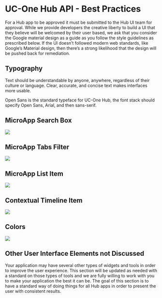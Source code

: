# UC-One Hub API - Best Practices

For a Hub app to be approved it must be submitted to the Hub UI team for approval.  While we provide developers the creative liberty to build a UI that they believe will be welcomed by their user based, we ask that you consider the Google material design as a guide as you follow the style guidelines as prescribed below.   If the UI doesn’t followed modern web standards, like Google’s Material design, then there’s a strong likelihood that the design will be pushed back for remediation.

## Typography

Text should be understandable by anyone, anywhere, regardless of their culture or language. Clear, accurate, and concise text makes interfaces more usable.

Open Sans is the standard typeface for UC-One Hub, the font stack should specify Open Sans, Arial, and then sans-serif.

## MicroApp Search Box

![](https://raw.githubusercontent.com/BroadsoftLabs/BroadsoftExternalDocs/master/Hub/images/image6.png)

## MicroApp Tabs Filter

![](https://raw.githubusercontent.com/BroadsoftLabs/BroadsoftExternalDocs/master/Hub/images/image7.png)

## MicroApp List Item

![](https://raw.githubusercontent.com/BroadsoftLabs/BroadsoftExternalDocs/master/Hub/images/image8.png)

## Contextual Timeline Item

![](https://raw.githubusercontent.com/BroadsoftLabs/BroadsoftExternalDocs/master/Hub/images/image9.png)

## Colors

![](https://raw.githubusercontent.com/BroadsoftLabs/BroadsoftExternalDocs/master/Hub/images/image10.png)

## Other User Interface Elements not Discussed

Your application may have several other types of widgets and tools in order to improve the user experience. This section will be updated as needed with a standard on those types of tools and we are fully willing to work with you to make your application the best it can be. The goal of this section is to have a standard way of doing things for all Hub apps in order to present the user with consistent results.
